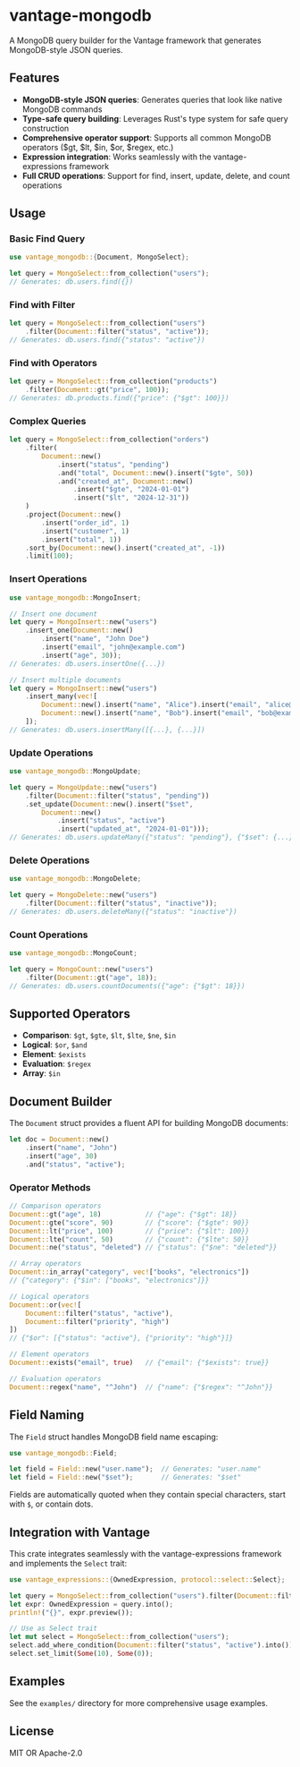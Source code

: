 # vantage-mongodb

A MongoDB query builder for the Vantage framework that generates MongoDB-style JSON queries.

## Features

- **MongoDB-style JSON queries**: Generates queries that look like native MongoDB commands
- **Type-safe query building**: Leverages Rust's type system for safe query construction
- **Comprehensive operator support**: Supports all common MongoDB operators ($gt, $lt, $in, $or, $regex, etc.)
- **Expression integration**: Works seamlessly with the vantage-expressions framework
- **Full CRUD operations**: Support for find, insert, update, delete, and count operations

## Usage

### Basic Find Query

```rust
use vantage_mongodb::{Document, MongoSelect};

let query = MongoSelect::from_collection("users");
// Generates: db.users.find({})
```

### Find with Filter

```rust
let query = MongoSelect::from_collection("users")
    .filter(Document::filter("status", "active"));
// Generates: db.users.find({"status": "active"})
```

### Find with Operators

```rust
let query = MongoSelect::from_collection("products")
    .filter(Document::gt("price", 100));
// Generates: db.products.find({"price": {"$gt": 100}})
```

### Complex Queries

```rust
let query = MongoSelect::from_collection("orders")
    .filter(
        Document::new()
            .insert("status", "pending")
            .and("total", Document::new().insert("$gte", 50))
            .and("created_at", Document::new()
                .insert("$gte", "2024-01-01")
                .insert("$lt", "2024-12-31"))
    )
    .project(Document::new()
        .insert("order_id", 1)
        .insert("customer", 1)
        .insert("total", 1))
    .sort_by(Document::new().insert("created_at", -1))
    .limit(100);
```

### Insert Operations

```rust
use vantage_mongodb::MongoInsert;

// Insert one document
let query = MongoInsert::new("users")
    .insert_one(Document::new()
        .insert("name", "John Doe")
        .insert("email", "john@example.com")
        .insert("age", 30));
// Generates: db.users.insertOne({...})

// Insert multiple documents
let query = MongoInsert::new("users")
    .insert_many(vec![
        Document::new().insert("name", "Alice").insert("email", "alice@example.com"),
        Document::new().insert("name", "Bob").insert("email", "bob@example.com"),
    ]);
// Generates: db.users.insertMany([{...}, {...}])
```

### Update Operations

```rust
use vantage_mongodb::MongoUpdate;

let query = MongoUpdate::new("users")
    .filter(Document::filter("status", "pending"))
    .set_update(Document::new().insert("$set",
        Document::new()
            .insert("status", "active")
            .insert("updated_at", "2024-01-01")));
// Generates: db.users.updateMany({"status": "pending"}, {"$set": {...}})
```

### Delete Operations

```rust
use vantage_mongodb::MongoDelete;

let query = MongoDelete::new("users")
    .filter(Document::filter("status", "inactive"));
// Generates: db.users.deleteMany({"status": "inactive"})
```

### Count Operations

```rust
use vantage_mongodb::MongoCount;

let query = MongoCount::new("users")
    .filter(Document::gt("age", 18));
// Generates: db.users.countDocuments({"age": {"$gt": 18}})
```

## Supported Operators

- **Comparison**: `$gt`, `$gte`, `$lt`, `$lte`, `$ne`, `$in`
- **Logical**: `$or`, `$and`
- **Element**: `$exists`
- **Evaluation**: `$regex`
- **Array**: `$in`

## Document Builder

The `Document` struct provides a fluent API for building MongoDB documents:

```rust
let doc = Document::new()
    .insert("name", "John")
    .insert("age", 30)
    .and("status", "active");
```

### Operator Methods

```rust
// Comparison operators
Document::gt("age", 18)           // {"age": {"$gt": 18}}
Document::gte("score", 90)        // {"score": {"$gte": 90}}
Document::lt("price", 100)        // {"price": {"$lt": 100}}
Document::lte("count", 50)        // {"count": {"$lte": 50}}
Document::ne("status", "deleted") // {"status": {"$ne": "deleted"}}

// Array operators
Document::in_array("category", vec!["books", "electronics"])
// {"category": {"$in": ["books", "electronics"]}}

// Logical operators
Document::or(vec![
    Document::filter("status", "active"),
    Document::filter("priority", "high")
])
// {"$or": [{"status": "active"}, {"priority": "high"}]}

// Element operators
Document::exists("email", true)   // {"email": {"$exists": true}}

// Evaluation operators
Document::regex("name", "^John")  // {"name": {"$regex": "^John"}}
```

## Field Naming

The `Field` struct handles MongoDB field name escaping:

```rust
use vantage_mongodb::Field;

let field = Field::new("user.name");  // Generates: "user.name"
let field = Field::new("$set");       // Generates: "$set"
```

Fields are automatically quoted when they contain special characters, start with `$`, or contain dots.

## Integration with Vantage

This crate integrates seamlessly with the vantage-expressions framework and implements the `Select` trait:

```rust
use vantage_expressions::{OwnedExpression, protocol::select::Select};

let query = MongoSelect::from_collection("users").filter(Document::filter("status", "active"));
let expr: OwnedExpression = query.into();
println!("{}", expr.preview());

// Use as Select trait
let mut select = MongoSelect::from_collection("users");
select.add_where_condition(Document::filter("status", "active").into());
select.set_limit(Some(10), Some(0));
```

## Examples

See the `examples/` directory for more comprehensive usage examples.

## License

MIT OR Apache-2.0
